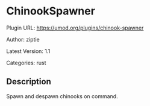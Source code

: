 # ChinookSpawner

Plugin URL: https://umod.org/plugins/chinook-spawner

Author: ziptie

Latest Version: 1.1

Categories: rust

## Description

Spawn and despawn chinooks on command.

